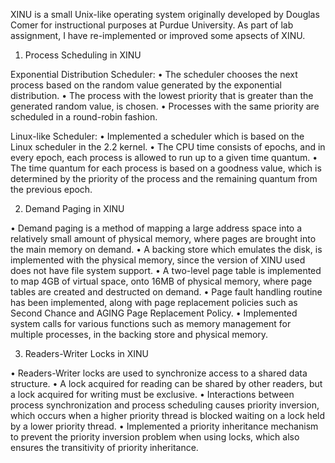 XINU is a small Unix-like operating system originally developed by Douglas Comer for instructional purposes at Purdue University. As part of lab assignment, I have re-implemented or improved some apsects of XINU.


1. Process Scheduling in XINU 

Exponential Distribution Scheduler:
	• The scheduler chooses the next process based on the random value generated by the exponential distribution.
	• The process with the lowest priority that is greater than the generated random value, is chosen.
	• Processes with the same priority are scheduled in a round-robin fashion.

Linux-like Scheduler:
	• Implemented a scheduler which is based on the Linux scheduler in the 2.2 kernel.
	• The CPU time consists of epochs, and in every epoch, each process is allowed to run up to a given time quantum.
	• The time quantum for each process is based on a goodness value, which is determined by the priority of the process and the remaining quantum from the previous epoch.


2. Demand Paging in XINU

• Demand paging is a method of mapping a large address space into a relatively small amount of physical memory, where pages are brought into the main memory on demand.
• A backing store which emulates the disk, is implemented with the physical memory, since the version of XINU used does not have file system support.
• A two-level page table is implemented to map 4GB of virtual space, onto 16MB of physical memory, where page tables are created and destructed on demand.
• Page fault handling routine has been implemented, along with page replacement policies such as Second Chance and AGING Page Replacement Policy.
• Implemented system calls for various functions such as memory management for multiple processes, in the backing store and physical memory.



3. Readers-Writer Locks in XINU

• Readers-Writer locks are used to synchronize access to a shared data structure.
• A lock acquired for reading can be shared by other readers, but a lock acquired for writing must be exclusive.
• Interactions between process synchronization and process scheduling causes priority inversion, which occurs when a higher priority thread is blocked waiting on a lock held by a lower priority thread.
• Implemented a priority inheritance mechanism to prevent the priority inversion problem when using locks, which also ensures the transitivity of priority inheritance.
